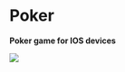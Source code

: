 # Poker
**Poker game for IOS devices**


<img src="https://user-images.githubusercontent.com/83066475/134544286-5ff3b84f-5866-4e74-93d8-a121604acd31.jpeg">
